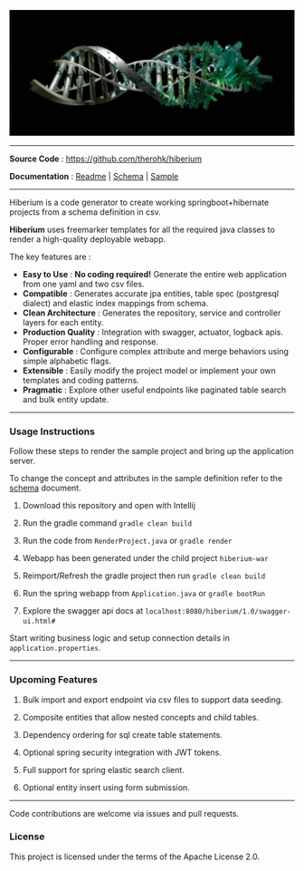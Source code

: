 
![image](docs/images/readme-header.png)

---

**Source Code** : https://github.com/therohk/hiberium

**Documentation** : [Readme](README.md) | [Schema](SCHEMA.md) | [Sample](hiberium-gen/src/main/resources/hibernate-render.yaml)

---

Hiberium is a code generator to create working springboot+hibernate projects from a schema definition in csv.

**Hiberium** uses freemarker templates for all the required java classes to render a high-quality deployable webapp. 

The key features are :

* **Easy to Use** : **No coding required!** Generate the entire web application from one yaml and two csv files.
* **Compatible** : Generates accurate jpa entities, table spec (postgresql dialect) and elastic index mappings from schema.
* **Clean Architecture** : Generates the repository, service and controller layers for each entity.
* **Production Quality** : Integration with swagger, actuator, logback apis. Proper error handling and response.
* **Configurable** : Configure complex attribute and merge behaviors using simple alphabetic flags.
* **Extensible** : Easily modify the project model or implement your own templates and coding patterns.
* **Pragmatic** : Explore other useful endpoints like paginated table search and bulk entity update. 

---

### Usage Instructions

Follow these steps to render the sample project and bring up the application server.

To change the concept and attributes in the sample definition refer to the [schema](SCHEMA.md) document.

1. Download this repository and open with Intellij

2. Run the gradle command `gradle clean build`

3. Run the code from `RenderProject.java` or `gradle render`

4. Webapp has been generated under the child project `hiberium-war`

5. Reimport/Refresh the gradle project then run `gradle clean build`

6. Run the spring webapp from `Application.java` or `gradle bootRun`

7. Explore the swagger api docs at `localhost:8080/hiberium/1.0/swagger-ui.html#`

Start writing business logic and setup connection details in `application.properties`.

---

### Upcoming Features

1. Bulk import and export endpoint via csv files to support data seeding.

2. Composite entities that allow nested concepts and child tables.

3. Dependency ordering for sql create table statements.

4. Optional spring security integration with JWT tokens.

5. Full support for spring elastic search client.

6. Optional entity insert using form submission.

---

Code contributions are welcome via issues and pull requests.

### License

This project is licensed under the terms of the Apache License 2.0.
